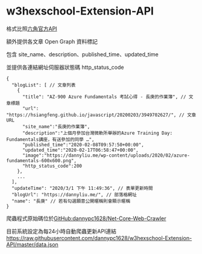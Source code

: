 # w3hexschool-Extension-API

格式比照[六角官方API](https://github.com/hexschool/w3hexschool-API)

額外提供各文章 Open Graph 資料標記

包含 site_name、description、published_time、updated_time

並提供各連結網址伺服器狀態碼 http_status_code

```
{
  "blogList": [ // 文章列表
    {
      "title": "AZ-900 Azure Fundamentals 考試心得 - 長庚的作業簿", // 文章標題
      "url": "https://hsiangfeng.github.io/javascript/20200203/3949702627/", // 文章 URL
      "site_name":"長庚的作業簿",
      "description":"上個月參加台灣微軟所舉辦的Azure Training Day: Fundamentals講座，有送參加的同學 …",
      "published_time":"2020-02-08T09:57:50+00:00",
      "updated_time":"2020-02-17T06:58:47+00:00",
      "image":"https://dannyliu.me/wp-content/uploads/2020/02/azure-fundamentals-600x600.png",
      "http_status_code":200
    },
    ...
  ],
  "updateTime": "2020/3/1 下午 11:49:36", // 表單更新時間
  "blogUrl": "https://dannyliu.me/", // 部落格網址
  "name": "長庚" // 若有勾選願意公開暱稱則會顯示暱稱
}
```
爬蟲程式原始碼位於[GitHub:dannypc1628/Net-Core-Web-Crawler](https://github.com/dannypc1628/Net-Core-Web-Crawler)

目前系統設定為每24小時自動爬蟲更新API連結 
https://raw.githubusercontent.com/dannypc1628/w3hexschool-Extension-API/master/data.json

